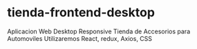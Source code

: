 # tienda-frontend-desktop
Aplicacion Web Desktop Responsive Tienda de Accesorios para Automoviles
Utilizaremos React, redux, Axios, CSS
